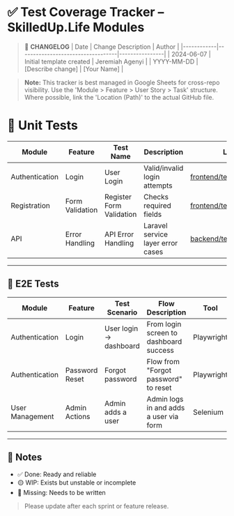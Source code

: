 # ✅ Test Coverage Tracker – SkilledUp.Life Modules

> 📝 **CHANGELOG**
>| Date       | Change Description                | Author         |
>|------------|-----------------------------------|----------------|
>| 2024-06-07 | Initial template created          | Jeremiah Agenyi    |
>| YYYY-MM-DD | [Describe change]                 | [Your Name]    |

> **Note:** This tracker is best managed in Google Sheets for cross-repo visibility. Use the 'Module > Feature > User Story > Task' structure. Where possible, link the 'Location (Path)' to the actual GitHub file.

# 🧪 Unit Tests

| Module         | Feature         | Test Name               | Description                                 | Location (Path)                                   | Status   | Last Updated |
|---------------|-----------------|------------------------|---------------------------------------------|---------------------------------------------------|----------|--------------|
| Authentication | Login           | User Login              | Valid/invalid login attempts                | [frontend/tests/unit/Login.spec.js](https://github.com/skilleduplife/frontend/blob/main/tests/unit/Login.spec.js) | ✅ Done  | 2024-06-07   |
| Registration   | Form Validation | Register Form Validation| Checks required fields                      | [frontend/tests/unit/Register.spec.js](https://github.com/skilleduplife/frontend/blob/main/tests/unit/Register.spec.js) | 🟡 WIP   | 2024-06-06   |
| API            | Error Handling  | API Error Handling      | Laravel service layer error cases           | [backend/tests/UserServiceTest.php](https://github.com/skilleduplife/backend/blob/main/tests/UserServiceTest.php) | 🔴 Missing| 2024-06-01   |

---

## 🚀 E2E Tests

| Module         | Feature         | Test Scenario          | Flow Description                            | Tool       | Status   | Last Updated | Location (Path)                                   |
|---------------|-----------------|------------------------|----------------------------------------------|------------|----------|--------------|---------------------------------------------------|
| Authentication | Login           | User login → dashboard | From login screen to dashboard success      | Playwright | ✅ Done  | 2024-06-07   | [frontend/tests/e2e/login.spec.js](https://github.com/skilleduplife/frontend/blob/main/tests/e2e/login.spec.js) |
| Authentication | Password Reset  | Forgot password        | Flow from "Forgot password" to reset        | Playwright | 🔴 Missing| 2024-06-01   | [frontend/tests/e2e/forgot-password.spec.js](https://github.com/skilleduplife/frontend/blob/main/tests/e2e/forgot-password.spec.js) |
| User Management| Admin Actions   | Admin adds a user      | Admin logs in and adds a user via form      | Selenium   | 🟡 WIP   | 2024-06-06   | [frontend/tests/e2e/admin-add-user.spec.js](https://github.com/skilleduplife/frontend/blob/main/tests/e2e/admin-add-user.spec.js) |

---

## 📌 Notes
- ✅ Done: Ready and reliable
- 🟡 WIP: Exists but unstable or incomplete
- 🔴 Missing: Needs to be written

> Please update after each sprint or feature release.
